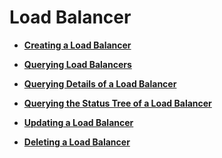 # Load Balancer<a name="EN-US_TOPIC_0141008268"></a>

-   **[Creating a Load Balancer](creating-a-load-balancer-enhanced.md)**  

-   **[Querying Load Balancers](querying-load-balancers-enhanced.md)**  

-   **[Querying Details of a Load Balancer](querying-details-of-a-load-balancer-enhanced.md)**  

-   **[Querying the Status Tree of a Load Balancer](querying-the-status-tree-of-a-load-balancer-enhanced.md)**  

-   **[Updating a Load Balancer](updating-a-load-balancer-enhanced.md)**  

-   **[Deleting a Load Balancer](deleting-a-load-balancer-enhanced.md)**  


